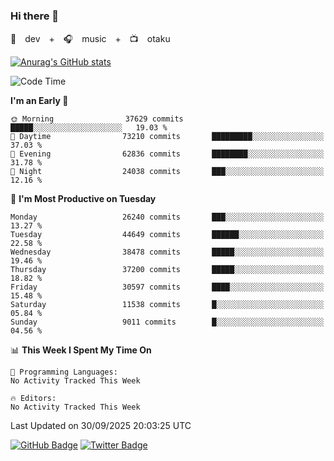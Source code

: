 ### Hi there 👋

🚀　dev　+　🎧　music　+　📺　otaku


[![Anurag's GitHub stats](https://github-readme-stats.vercel.app/api?username=koheitasaka&count_private=true&show_icons=true&theme=monokai)](https://github.com/koheitasaka/github-readme-stats)

<!--START_SECTION:waka-->
![Code Time](http://img.shields.io/badge/Code%20Time-1%2C161%20hrs%2023%20mins-blue)

**I'm an Early 🐤** 

```text
🌞 Morning                37629 commits       █████░░░░░░░░░░░░░░░░░░░░   19.03 % 
🌆 Daytime                73210 commits       █████████░░░░░░░░░░░░░░░░   37.03 % 
🌃 Evening                62836 commits       ████████░░░░░░░░░░░░░░░░░   31.78 % 
🌙 Night                  24038 commits       ███░░░░░░░░░░░░░░░░░░░░░░   12.16 % 
```
📅 **I'm Most Productive on Tuesday** 

```text
Monday                   26240 commits       ███░░░░░░░░░░░░░░░░░░░░░░   13.27 % 
Tuesday                  44649 commits       ██████░░░░░░░░░░░░░░░░░░░   22.58 % 
Wednesday                38478 commits       █████░░░░░░░░░░░░░░░░░░░░   19.46 % 
Thursday                 37200 commits       █████░░░░░░░░░░░░░░░░░░░░   18.82 % 
Friday                   30597 commits       ████░░░░░░░░░░░░░░░░░░░░░   15.48 % 
Saturday                 11538 commits       █░░░░░░░░░░░░░░░░░░░░░░░░   05.84 % 
Sunday                   9011 commits        █░░░░░░░░░░░░░░░░░░░░░░░░   04.56 % 
```


📊 **This Week I Spent My Time On** 

```text
💬 Programming Languages: 
No Activity Tracked This Week

🔥 Editors: 
No Activity Tracked This Week
```


 Last Updated on 30/09/2025 20:03:25 UTC
<!--END_SECTION:waka-->

[![GitHub Badge](https://img.shields.io/badge/GitHub-100000?style=for-the-badge&logo=github&logoColor=white)](https://github.com/koheitasaka)
[![Twitter Badge](https://img.shields.io/badge/Twitter-1DA1F2?style=for-the-badge&logo=twitter&logoColor=white)](https://twitter.com/sleep_asleep_)
